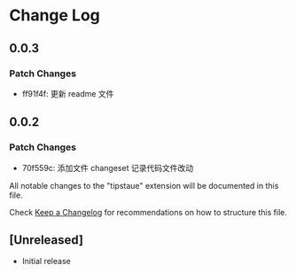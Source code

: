 # Change Log

## 0.0.3

### Patch Changes

- ff91f4f: 更新 readme 文件

## 0.0.2

### Patch Changes

- 70f559c: 添加文件 changeset 记录代码文件改动

All notable changes to the "tipstaue" extension will be documented in this file.

Check [Keep a Changelog](http://keepachangelog.com/) for recommendations on how to structure this file.

## [Unreleased]

- Initial release
